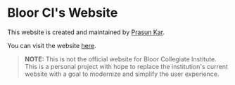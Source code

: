 # Bloor CI's Website

This website is created and maintained by [Prasun Kar](https://github.com/prasun-kar).

You can visit the website [here](https://prasun-kar.github.io/BloorCI/).

> **NOTE:** This is not the official website for Bloor Collegiate Institute. This is a personal project with hope to replace the institution's current website with a goal to modernize and simplify the user experience.
